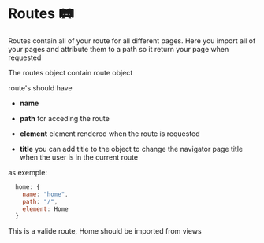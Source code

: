 # Routes :railway_track:

Routes contain all of your route for all different pages.
Here you import all of your pages and attribute them to a path so it return your page when requested

The routes object contain route object

route's should have

- **name**

- **path** for acceding the route

- **element** element rendered when the route is requested

- **title** you can add title to the object to change the navigator page title when the user is in the current route

as exemple:

```js
  home: {
    name: "home",
    path: "/",
    element: Home
  }
```

This is a valide route, Home should be imported from views
